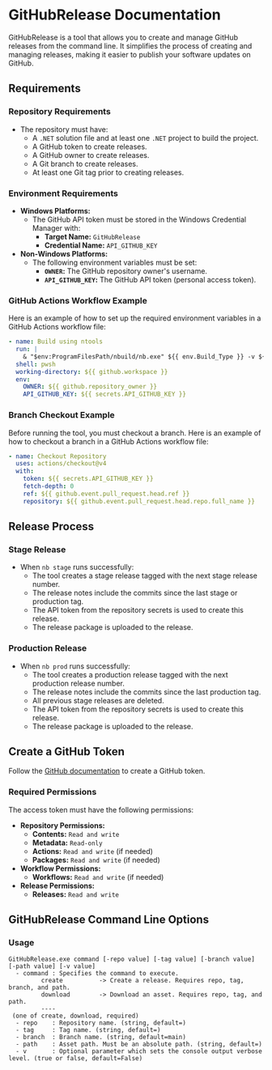 # GitHubRelease Documentation

GitHubRelease is a tool that allows you to create and manage GitHub releases from the command line. It simplifies the process of creating and managing releases, making it easier to publish your software updates on GitHub.

## Requirements

### Repository Requirements
- The repository must have:
  - A `.NET` solution file and at least one `.NET` project to build the project.
  - A GitHub token to create releases.
  - A GitHub owner to create releases.
  - A Git branch to create releases.
  - At least one Git tag prior to creating releases.

### Environment Requirements
- **Windows Platforms:**
  - The GitHub API token must be stored in the Windows Credential Manager with:
    - **Target Name:** `GitHubRelease`
    - **Credential Name:** `API_GITHUB_KEY`
- **Non-Windows Platforms:**
  - The following environment variables must be set:
    - **`OWNER`:** The GitHub repository owner's username.
    - **`API_GITHUB_KEY`:** The GitHub API token (personal access token).

### GitHub Actions Workflow Example
Here is an example of how to set up the required environment variables in a GitHub Actions workflow file:

```yml
- name: Build using ntools
  run: |
    & "$env:ProgramFilesPath/nbuild/nb.exe" ${{ env.Build_Type }} -v ${{ env.Enable_Logging }}
  shell: pwsh
  working-directory: ${{ github.workspace }}
  env:
    OWNER: ${{ github.repository_owner }}
    API_GITHUB_KEY: ${{ secrets.API_GITHUB_KEY }}
```

### Branch Checkout Example
Before running the tool, you must checkout a branch. Here is an example of how to checkout a branch in a GitHub Actions workflow file:

```yml
- name: Checkout Repository
  uses: actions/checkout@v4
  with:
    token: ${{ secrets.API_GITHUB_KEY }}
    fetch-depth: 0
    ref: ${{ github.event.pull_request.head.ref }}
    repository: ${{ github.event.pull_request.head.repo.full_name }}
```

## Release Process

### Stage Release
- When `nb stage` runs successfully:
  - The tool creates a stage release tagged with the next stage release number.
  - The release notes include the commits since the last stage or production tag.
  - The API token from the repository secrets is used to create this release.
  - The release package is uploaded to the release.

### Production Release
- When `nb prod` runs successfully:
  - The tool creates a production release tagged with the next production release number.
  - The release notes include the commits since the last production tag.
  - All previous stage releases are deleted.
  - The API token from the repository secrets is used to create this release.
  - The release package is uploaded to the release.

## Create a GitHub Token

Follow the [GitHub documentation](https://docs.github.com/en/github/authenticating-to-github/keeping-your-account-and-data-secure/creating-a-personal-access-token) to create a GitHub token.

### Required Permissions
The access token must have the following permissions:
- **Repository Permissions:**
  - **Contents:** `Read and write`
  - **Metadata:** `Read-only`
  - **Actions:** `Read and write` (if needed)
  - **Packages:** `Read and write` (if needed)
- **Workflow Permissions:**
  - **Workflows:** `Read and write` (if needed)
- **Release Permissions:**
  - **Releases:** `Read and write`

## GitHubRelease Command Line Options

### Usage
```batch
GitHubRelease.exe command [-repo value] [-tag value] [-branch value] [-path value] [-v value]
  - command : Specifies the command to execute.
         create          -> Create a release. Requires repo, tag, branch, and path.
         download        -> Download an asset. Requires repo, tag, and path.
         ----
 (one of create, download, required)
  - repo    : Repository name. (string, default=)
  - tag     : Tag name. (string, default=)
  - branch  : Branch name. (string, default=main)
  - path    : Asset path. Must be an absolute path. (string, default=)
  - v       : Optional parameter which sets the console output verbose level. (true or false, default=False)
```
